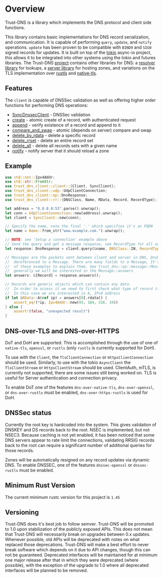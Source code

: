 # Overview

Trust-DNS is a library which implements the DNS protocol and client side functions.

This library contains basic implementations for DNS record serialization, and communication. It is capable of performing `query`, `update`, and `notify` operations. `update` has been proven to be compatible with `BIND9` and `SIG0` signed records for updates. It is built on top of the [tokio](https://tokio.rs) async-io project, this allows it to be integrated into other systems using the tokio and futures libraries. The Trust-DNS [project](https://github.com/bluejekyll/trust-dns) contains other libraries for DNS: a [resolver library](https://crates.io/crates/trust-dns-resolver) for lookups, a [server library](https://crates.io/crates/trust-dns) for hosting zones, and variations on the TLS implementation over [rustls](https://crates.io/crates/trust-dns-rustls) and [native-tls](https://crates.io/crates/trust-dns-native-tls).

## Features

The `client` is capable of DNSSec validation as well as offering higher order functions for performing DNS operations:

- [SyncDnssecClient](https://docs.rs/trust-dns/0.11.0/trust_dns/client/struct.SyncDnssecClient.html) - DNSSec validation
- [create](https://docs.rs/trust-dns/0.11.0/trust_dns/client/trait.Client.html#method.create) - atomic create of a record, with authenticated request
- [append](https://docs.rs/trust-dns/0.11.0/trust_dns/client/trait.Client.html#method.append) - verify existence of a record and append to it
- [compare_and_swap](https://docs.rs/trust-dns/0.11.0/trust_dns/client/trait.Client.html#method.compare_and_swap) - atomic (depends on server) compare and swap
- [delete_by_rdata](https://docs.rs/trust-dns/0.11.0/trust_dns/client/trait.Client.html#method.delete_by_rdata) - delete a specific record
- [delete_rrset](https://docs.rs/trust-dns/0.11.0/trust_dns/client/trait.Client.html#method.delete_rrset) - delete an entire record set
- [delete_all](https://docs.rs/trust-dns/0.11.0/trust_dns/client/trait.Client.html#method.delete_all) - delete all records sets with a given name
- [notify](https://docs.rs/trust-dns/0.11.0/trust_dns/client/trait.Client.html#method.notify) - notify server that it should reload a zone

## Example

```rust
use std::net::Ipv4Addr;
use std::str::FromStr;
use trust_dns_client::client::{Client, SyncClient};
use trust_dns_client::udp::UdpClientConnection;
use trust_dns_client::op::DnsResponse;
use trust_dns_client::rr::{DNSClass, Name, RData, Record, RecordType};

let address = "8.8.8.8:53".parse().unwrap();
let conn = UdpClientConnection::new(address).unwrap();
let client = SyncClient::new(conn);

// Specify the name, note the final '.' which specifies it's an FQDN
let name = Name::from_str("www.example.com.").unwrap();

// NOTE: see 'Setup a connection' example above
// Send the query and get a message response, see RecordType for all supported options
let response: DnsResponse = client.query(&name, DNSClass::IN, RecordType::A).unwrap();

// Messages are the packets sent between client and server in DNS, DnsResonse's can be
//  dereferenced to a Message. There are many fields to a Message, It's beyond the scope
//  of these examples to explain them. See trust_dns::op::message::Message for more details.
//  generally we will be interested in the Message::answers
let answers: &[Record] = response.answers();

// Records are generic objects which can contain any data.
//  In order to access it we need to first check what type of record it is
//  In this case we are interested in A, IPv4 address
if let &RData::A(ref ip) = answers[0].rdata() {
    assert_eq!(*ip, Ipv4Addr::new(93, 184, 216, 34))
} else {
    assert!(false, "unexpected result")
}
```

## DNS-over-TLS and DNS-over-HTTPS

DoT and DoH are supported. This is accomplished through the use of one of `native-tls`, `openssl`, or `rustls` (only `rustls` is currently supported for DoH).

To use with the `Client`, the `TlsClientConnection` or `HttpsClientConnection` should be used. Similarly, to use with the tokio `AsyncClient` the `TlsClientStream` or `HttpsClientStream` should be used. ClientAuth, mTLS, is currently not supported, there are some issues still being worked on. TLS is useful for Server authentication and connection privacy.

To enable DoT one of the features `dns-over-native-tls`, `dns-over-openssl`, or `dns-over-rustls` must be enabled, `dns-over-https-rustls` is used for DoH.

## DNSSec status

Currently the root key is hardcoded into the system. This gives validation of
 DNSKEY and DS records back to the root. NSEC is implemented, but not NSEC3.
 Because caching is not yet enabled, it has been noticed that some DNS servers
 appear to rate limit the connections, validating RRSIG records back to the root
 can require a significant number of additional queries for those records.

Zones will be automatically resigned on any record updates via dynamic DNS. To enable DNSSEC, one of the features `dnssec-openssl` or `dnssec-rustls` must be enabled.

## Minimum Rust Version

The current minimum rustc version for this project is `1.45`

## Versioning

Trust-DNS does it's best job to follow semver. Trust-DNS will be promoted to 1.0 upon stabilization of the publicly exposed APIs. This does not mean that Trust-DNS will necessarily break on upgrades between 0.x updates. Whenever possible, old APIs will be deprecated with notes on what replaced those deprecations. Trust-DNS will make a best effort to never break software which depends on it due to API changes, though this can not be guaranteed. Deprecated interfaces will be maintained for at minimum one major release after that in which they were deprecated (where possible), with the exception of the upgrade to 1.0 where all deprecated interfaces will be planned to be removed.